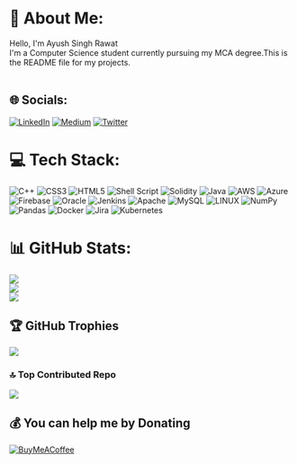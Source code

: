 # 💫 About Me:
Hello, I'm Ayush Singh Rawat<br>I'm a Computer Science student currently pursuing my MCA degree.This is the README file for my projects.<br><br>


## 🌐 Socials:
[![LinkedIn](https://img.shields.io/badge/LinkedIn-%230077B5.svg?logo=linkedin&logoColor=white)](https://linkedin.com/in/https://www.linkedin.com/in/ayush-singh-rawat-340b24201/) [![Medium](https://img.shields.io/badge/Medium-12100E?logo=medium&logoColor=white)](https://medium.com/@https://ayush-rawat.medium.com/) [![Twitter](https://img.shields.io/badge/Twitter-%231DA1F2.svg?logo=Twitter&logoColor=white)](https://twitter.com/https://twitter.com/AyushSinghRaw18) 

# 💻 Tech Stack:
![C++](https://img.shields.io/badge/c++-%2300599C.svg?style=flat-square&logo=c%2B%2B&logoColor=white) ![CSS3](https://img.shields.io/badge/css3-%231572B6.svg?style=flat-square&logo=css3&logoColor=white) ![HTML5](https://img.shields.io/badge/html5-%23E34F26.svg?style=flat-square&logo=html5&logoColor=white) ![Shell Script](https://img.shields.io/badge/shell_script-%23121011.svg?style=flat-square&logo=gnu-bash&logoColor=white) ![Solidity](https://img.shields.io/badge/Solidity-%23363636.svg?style=flat-square&logo=solidity&logoColor=white) ![Java](https://img.shields.io/badge/java-%23ED8B00.svg?style=flat-square&logo=java&logoColor=white) ![AWS](https://img.shields.io/badge/AWS-%23FF9900.svg?style=flat-square&logo=amazon-aws&logoColor=white) ![Azure](https://img.shields.io/badge/azure-%230072C6.svg?style=flat-square&logo=azure-devops&logoColor=white) ![Firebase](https://img.shields.io/badge/firebase-%23039BE5.svg?style=flat-square&logo=firebase) ![Oracle](https://img.shields.io/badge/Oracle-F80000?style=flat-square&logo=oracle&logoColor=white) ![Jenkins](https://img.shields.io/badge/jenkins-%232C5263.svg?style=flat-square&logo=jenkins&logoColor=white) ![Apache](https://img.shields.io/badge/apache-%23D42029.svg?style=flat-square&logo=apache&logoColor=white) ![MySQL](https://img.shields.io/badge/mysql-%2300f.svg?style=flat-square&logo=mysql&logoColor=white) ![LINUX](https://img.shields.io/badge/Linux-FCC624?style=flat-square&logo=linux&logoColor=black) ![NumPy](https://img.shields.io/badge/numpy-%23013243.svg?style=flat-square&logo=numpy&logoColor=white) ![Pandas](https://img.shields.io/badge/pandas-%23150458.svg?style=flat-square&logo=pandas&logoColor=white) ![Docker](https://img.shields.io/badge/docker-%230db7ed.svg?style=flat-square&logo=docker&logoColor=white) ![Jira](https://img.shields.io/badge/jira-%230A0FFF.svg?style=flat-square&logo=jira&logoColor=white) ![Kubernetes](https://img.shields.io/badge/kubernetes-%23326ce5.svg?style=flat-square&logo=kubernetes&logoColor=white)
# 📊 GitHub Stats:
![](https://github-readme-stats.vercel.app/api?username=AyushSinghRawat-hub&theme=dark&hide_border=true&include_all_commits=false&count_private=false)<br/>
![](https://github-readme-streak-stats.herokuapp.com/?user=AyushSinghRawat-hub&theme=dark&hide_border=true)<br/>
![](https://github-readme-stats.vercel.app/api/top-langs/?username=AyushSinghRawat-hub&theme=dark&hide_border=true&include_all_commits=false&count_private=false&layout=compact)

## 🏆 GitHub Trophies
![](https://github-profile-trophy.vercel.app/?username=AyushSinghRawat-hub&theme=radical&no-frame=true&no-bg=true&margin-w=4)

### 🔝 Top Contributed Repo
![](https://github-contributor-stats.vercel.app/api?username=AyushSinghRawat-hub&limit=5&theme=dark&combine_all_yearly_contributions=true)

<!-- viewcount
---
[![](https://visitcount.itsvg.in/api?id=AyushSinghRawat-hub&icon=0&color=0)](https://visitcount.itsvg.in)
-->

  ## 💰 You can help me by Donating
  [![BuyMeACoffee](https://img.shields.io/badge/Buy%20Me%20a%20Coffee-ffdd00?style=for-the-badge&logo=buy-me-a-coffee&logoColor=black)](https://buymeacoffee.com/https://www.buymeacoffee.com/ayush.rawat) 

  
<!-- Proudly created with GPRM ( https://gprm.itsvg.in ) -->
